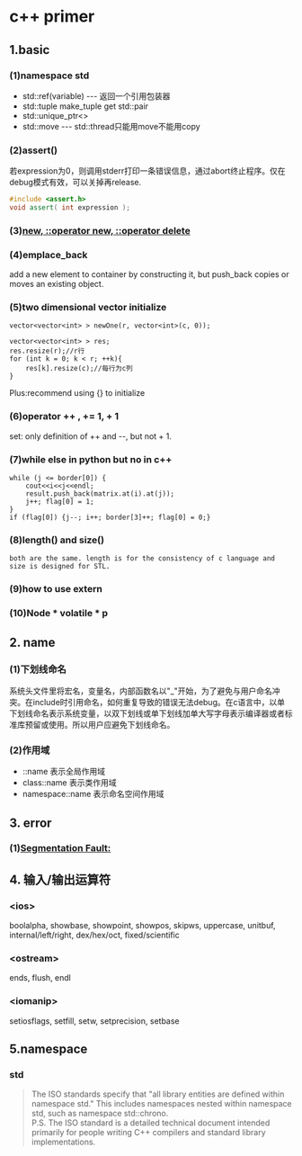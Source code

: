 # c++ primer

## 1.basic

### (1)namespace std

+ std::ref(variable) --- 返回一个引用包装器
+ std::tuple make_tuple get std::pair
+ std::unique_ptr<>
+ std::move --- std::thread只能用move不能用copy

### (2)assert()

若expression为0，则调用stderr打印一条错误信息，通过abort终止程序。仅在debug模式有效，可以关掉再release.

```c++
#include <assert.h>
void assert( int expression );
```

### (3)[new, ::operator new, ::operator delete](https://www.cnblogs.com/luxiaoxun/archive/2012/08/10/2631812.html)

### (4)emplace_back

add a new element to container by constructing it, but push_back copies or moves an existing object.

### (5)two dimensional vector initialize

    vector<vector<int> > newOne(r, vector<int>(c, 0));

    vector<vector<int> > res;
    res.resize(r);//r行
    for (int k = 0; k < r; ++k){
        res[k].resize(c);//每行为c列
    }

Plus:recommend using {} to initialize

### (6)operator ++ , += 1, + 1

set: only definition of ++ and --, but not + 1.

### (7)while else in python but no in c++

    while (j <= border[0]) {
        cout<<i<<j<<endl;
        result.push_back(matrix.at(i).at(j));
        j++; flag[0] = 1;
    }
    if (flag[0]) {j--; i++; border[3]++; flag[0] = 0;}

### (8)length() and size()

    both are the same. length is for the consistency of c language and size is designed for STL.

### (9)how to use extern

### (10)Node \* volatile \* p

## 2. name

### (1)下划线命名

系统头文件里将宏名，变量名，内部函数名以"_"开始，为了避免与用户命名冲突。在include时引用命名，如何重复导致的错误无法debug。在c语言中，以单下划线命名表示系统变量，以双下划线或单下划线加单大写字母表示编译器或者标准库预留或使用。所以用户应避免下划线命名。

### (2)作用域

+ ::name 表示全局作用域
+ class::name 表示类作用域
+ namespace::name 表示命名空间作用域

## 3. error

### (1)[Segmentation Fault: ](http://silencewt.github.io/2015/05/11/Segmentation-Fault%E9%94%99%E8%AF%AF%E5%8E%9F%E5%9B%A0%E6%80%BB%E7%BB%93/)

## 4. 输入/输出运算符

### \<ios\>

boolalpha, showbase, showpoint, showpos, skipws, uppercase, unitbuf, internal/left/right, dex/hex/oct, fixed/scientific

### \<ostream\>

ends, flush, endl

### \<iomanip\>

setiosflags, setfill, setw, setprecision, setbase

## 5.namespace

### std

> The ISO standards specify that "all library entities are defined within namespace std." This includes namespaces nested within namespace std, such as namespace std::chrono.  
> P.S. The ISO standard is a detailed technical document intended primarily for people writing C++ compilers and standard library implementations.
